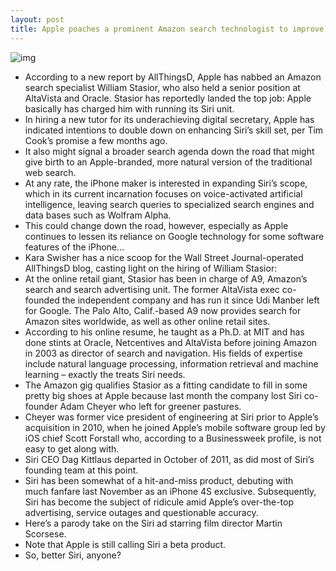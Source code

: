 ```yaml
---
layout: post
title: Apple poaches a prominent Amazon search technologist to improve on Siri
---
```

![img](http://media.idownloadblog.com/wp-content/uploads/2012/10/William-Stasior-headshot.jpeg)
* According to a new report by AllThingsD, Apple has nabbed an Amazon search specialist William Stasior, who also held a senior position at AltaVista and Oracle. Stasior has reportedly landed the top job: Apple basically has charged him with running its Siri unit.
* In hiring a new tutor for its underachieving digital secretary, Apple has indicated intentions to double down on enhancing Siri’s skill set, per Tim Cook’s promise a few months ago.
* It also might signal a broader search agenda down the road that might give birth to an Apple-branded, more natural version of the traditional web search.
* At any rate, the iPhone maker is interested in expanding Siri’s scope, which in its current incarnation focuses on voice-activated artificial intelligence, leaving search queries to specialized search engines and data bases such as Wolfram Alpha.
* This could change down the road, however, especially as Apple continues to lessen its reliance on Google technology for some software features of the iPhone…
* Kara Swisher has a nice scoop for the Wall Street Journal-operated AllThingsD blog, casting light on the hiring of William Stasior:
* At the online retail giant, Stasior has been in charge of A9, Amazon’s search and search advertising unit. The former AltaVista exec co-founded the independent company and has run it since Udi Manber left for Google. The Palo Alto, Calif.-based A9 now provides search for Amazon sites worldwide, as well as other online retail sites.
* According to his online resume, he taught as a Ph.D. at MIT and has done stints at Oracle, Netcentives and AltaVista before joining Amazon in 2003 as director of search and navigation. His fields of expertise include natural language processing, information retrieval and machine learning – exactly the treats Siri needs.
* The Amazon gig qualifies Stasior as a fitting candidate to fill in some pretty big shoes at Apple because last month the company lost Siri co-founder Adam Cheyer who left for greener pastures.
* Cheyer was former vice president of engineering at Siri prior to Apple’s acquisition in 2010, when he joined Apple’s mobile software group led by iOS chief Scott Forstall who, according to a Businessweek profile, is not easy to get along with.
* Siri CEO Dag Kittlaus departed in October of 2011, as did most of Siri’s founding team at this point.
* Siri has been somewhat of a hit-and-miss product, debuting with much fanfare last November as an iPhone 4S exclusive. Subsequently, Siri has become the subject of ridicule amid Apple’s over-the-top advertising, service outages and questionable accuracy.
* Here’s a parody take on the Siri ad starring film director Martin Scorsese.
* Note that Apple is still calling Siri a beta product.
* So, better Siri, anyone?

